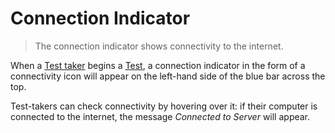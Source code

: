 <!--
created_at: 2018-10-30
authors:         
    - "Catherine Pease"
-->

# Connection Indicator

>The connection indicator shows connectivity to the internet.
>
>

When a [Test taker](../appendix/glossary.md#test-taker) begins a [Test](../appendix/glossary.md#test), a connection indicator in the form of a connectivity icon will appear on the left-hand side of the blue bar across the top. 

Test-takers can check connectivity by hovering over it: if their computer is connected to the internet, the message *Connected to Server* will appear.

<!-- Missing Screenshot: Connection Indicator --> 